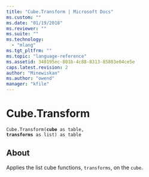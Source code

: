 ```yaml
---
title: "Cube.Transform | Microsoft Docs"
ms.custom: ""
ms.date: "01/19/2018"
ms.reviewer: ""
ms.suite: ""
ms.technology: 
  - "mlang"
ms.tgt_pltfrm: ""
ms.topic: "language-reference"
ms.assetid: 340195ec-801b-4c88-8313-85803e04ce5e
caps.latest.revision: 2
author: "Minewiskan"
ms.author: "owend"
manager: "kfile"
---
```

# Cube.Transform
<code>Cube.Transform(**cube** as table, **transforms** as list) as table</code>

## About
Applies the list cube functions, <code>transforms</code>, on the <code>cube</code>.

